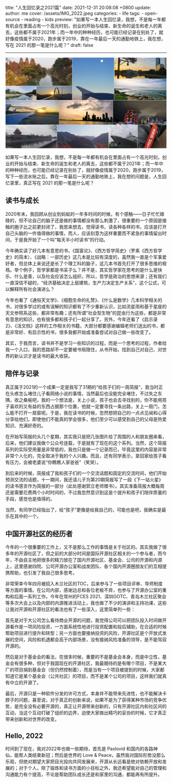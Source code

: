 title: "人生回忆录之2021篇"
date: 2021-12-31 20:08:08 +0800
update:
author: me
cover: /assets/IMG_2022.jpeg
categories:
    - life
tags:
    - open-source
    - reading
    - kids
preview: "如果写一本人生回忆录，我想，不是每一年都有机会在里面占有一个高光时刻，创业的开始与结束、新生命的诞生和老人的离去，这些都不属于2021年；而一年中的种种经历，也可能已经记录在别处了，就好像疫情属于2020，跑步属于2019，靠在一年最后一天的通勤地铁上，我在想，写在 2021 的那一笔是什么呢？"
draft: false

---

![不要怂，就是干](/assets/IMG_2022.jpeg)

如果写一本人生回忆录，我想，不是每一年都有机会在里面占有一个高光时刻，创业的开始与结束、新生命的诞生和老人的离去，这些都不属于2021年；而一年中的种种经历，也可能已经记录在别处了，就好像疫情属于2020，跑步属于2019，写下一些流水账之后，靠在一年最后一天的通勤地铁上，我在想的问题是，人生回忆录里，真正写在 2021 的那一笔是什么呢？

## 读书与成长

2020年末，我回顾从创业到蚂蚁的一年多时间的时候，有个感触——日子忙忙碌碌的，但不论自己的脑子还是做的事情都没有那么刺激了，很重要的一个原因是接触的圈子比之前更封闭了，我思来想去，觉得读书，读各种各样的书，应该是打开自己头脑的一件值得做的事情，而人，应该刻意为这样重要而不紧急的事情留出时间，于是我开始了一个叫“每天半小时读书”的行动。

今年确实读了好几本有意思的书，《国富论》、《西方哲学简史》（罗素《西方哲学史》的简本）、《战略：一部历史》这几本是比较有深度的，虽然我一直是个军事爱好者，但总体上来说还是长了个理工科的脑子，这几本书首先打开了很多思维的桎梏。举个例子，哲学家都是书呆子么？并不是，其实哲学家在思考的是什么是快乐、什么是善，以及社会应该怎么组织，所以，哲学是政治的思想来源；还有我们一直深信不疑的，“经济基础决定上层建筑，生产力决定生产关系”，这个公式，可以解释所有社会演进么？

今年也看了《通俗天文学》、《细胞生命的礼赞》、《什么是数学》几本科学相关的书，对很多学过的或有误解的知识都有了不少重新认识，比如流星雨和基于星座的天文参照系这些，都非常有趣；还有所谓“社会型生物”的昆虫行为这些，都是非常有意思的知识，也有很多都和孩子们一起分享了。另外，今年还看了《启示录2》、《活文档》这样的工作相关的书籍，大部分都要感谢编辑老师们送出的书，都是非常好、有启示性的书，很多我都开始或准备尝试对自己做一些改变了。

其实，于我而言，读书并不是学习一些知识的过程，而是一个思考的过程，作者给我一个入口，我的思路却不一定要被书局限住，从书开始，找到自己对自己、对世界的新认识才是读书的最大收获。

## 陪伴与记录

真正属于2021的一个成果一定是我写了31期的“给孩子们的一周简报”，我当时正在头疼怎么堵住儿子看网络小说的事情，当然最后也没能完全堵住，不过失之东隅，收之桑榆吧，我的一个想法是，关上小说，孩子也会去寻找别的，你不能用孩子喜欢的又有益的东西占据那个位置，他就一定要寻找一条出路，关上一扇门，怎么能不打开一扇窗呢。于是，我在读书的时候，忽然想把自己的一点点见闻和心得分享给他们，即使他们不能真的学会很多，他们至少可以感受到自己的父母是热爱知识、充满好奇的。

在开始写简报的头几个星期，其实我只是把几张图片给了周围的人和朋友圈来看，后来，他们建议我做个公众号连载，于是就有了现在的这个系列。当然，这个简报系列的实际受用量是非常低的，我也只是做一个记录而已，毕竟这里的内容是非常非常个人化的，完全取决于我的个人兴趣。而且，还有同学表示，拿回家给孩子看有压力，会被老婆说“你瞧瞧人家爸爸”（笑哭）。

到后来的时候，简报成了我和孩子们的一个交流话题和固定的交流时间，他们开始预测交流的话题，十一期间，我还请儿子为第20期简报写了一段《下一站火星》的读书感言作为简报的一部分（此处感谢郭立老师赠书）。其实准备简报大概每周还是需要花费两个小时时间的，不过我忽然意识到这是个提升和孩子们陪伴质量的手段，感觉也是值得的。

当然，有同学已经指出了，给“孩子”更像是给我自己的，可能也是吧，我确实是最乐在其中的一个。

## 中国开源社区的经历者

今年的一个很重要的工作上，又不是那么工作的事情是关于社区的。其实我做了很多年的开源社区了，但之前的大部分时间是国际开源社区相关的一个参与者，而今年，不由自主地把很多的精力放在了国内开源社区、基金会、公司的开源和内源上，这里感谢四院、公司开源办公室和战发团队、各个国内开源圈朋友们的互相提携帮助，也引发了我自己很多思考。

非常荣幸今年四月被招入木兰社区的TOC，后来参与了一些项目评审、导师制度等方面的事情。在公司内部，感谢边总和各位老板不弃，也参与了开源办公室的重构和后面一系列工作。今年在常州的FCES 2021、深圳GOTC、青岛木兰社区聚会等多次大会上以及内部的内源推进活动上，我也做了不少的演讲和主持功课，这些让我对开源和开源社区的看法也有了一些深入，这里简单列一些：

首先是对于大公司怎么看待商业开源的问题，我觉得公司可以把团队投入时间做开源看作是一项风险投资，一方面系统性地进行投资配置和投后辅助，在合适的时候帮助项目进行提升和转型；另一方面也要接纳投资的风险，开源社区是个开放式发展的空间，风险和机遇都会高于内部场景，没有接纳风险准备的领导，是不能驾驭开源的。

然后是对于基金会的看法，在很多时候，重要的不是基金会本身，而是中立性，基金会有很多种，但对于我国现在的开源社区，我最期待的是有哪个项目，不是某大厂的项目捐到基金会（但仍然控制着），而是当有一个项目被提到的时候，大家都知道它是某个基金会（公共社区）的项目，而不是某个公司的项目，这样我们就真有中立的开源了。

最后，开源只是一种软件分发的许可方式，本身并不能带来先进性，也不能解决卡脖子的问题，甚至说，对于真正的创新来说，如果不是为了获得某种市场的竞争优势，是完全没有必要开源的，真正让开源带来创新的，只有开源社区内和社区间的互动，当这个互动打破了组织的边界，迫使大家做出精巧的妥协的时候，它才真正带来创新和对世界的改变。

## Hello, 2022

时间到了现在，我对2022年也做一些期待，首先是 Paxlovid 和国内的各路神仙，能帮人类结束新冠；然后是世界的 Love & Peace，虽然我对国际形势没那么乐观，但绝对期望大家把目光投向共同发展来，开源从长远看是绝对依赖开放和发展的；对于个人，除了锻炼和读书方面的小目标之外，我还希望能对自己的管理和沟通能力有个提高，不论是帮助团队成长还是和家里的沟通，都能再有所提升。

